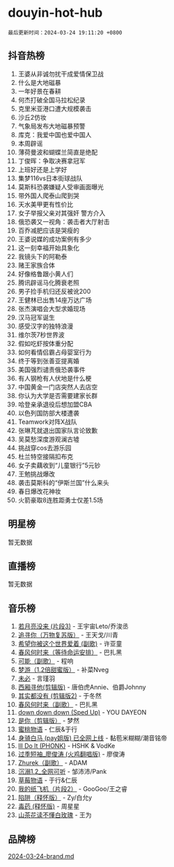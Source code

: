 # douyin-hot-hub

`最后更新时间：2024-03-24 19:11:20 +0800`

## 抖音热榜

1. 王婆从非诚勿扰干成爱情保卫战
1. 什么是大地磁暴
1. 一年好景在春耕
1. 何杰打破全国马拉松纪录
1. 克里米亚港口遭大规模袭击
1. 沙丘2仿妆
1. 气象局发布大地磁暴预警
1. 库克：我爱中国也爱中国人
1. 本周辟谣
1. 薄荷曼波和蝴蝶兰简直是绝配
1. 丁俊晖：争取决赛拿冠军
1. 上班好还是上学好
1. 集梦116vs日本街球战队
1. 莫斯科恐袭嫌疑人受审画面曝光
1. 带外国人爬泰山爬到哭
1. 天水美甲更有性价比
1. 女子举报父亲对其强奸 警方介入
1. 俄恐袭又一视角：袭击者大厅射击
1. 百乔减肥应该是哭瘦的
1. 王婆说媒的成功案例有多少
1. 这一刻幸福开始具象化
1. 我镜头下的阿勒泰
1. 赌王家族合体
1. 好像格鲁跟小黄人们
1. 腾讯辟谣马化腾衰老照
1. 男子捡手机归还反被讹200
1. 王健林已出售14座万达广场
1. 张杰演唱会大型求婚现场
1. 汉马冠军诞生
1. 感受汉字的独特浪漫
1. 维尔茨7秒世界波
1. 假如吃虾按体重分配
1. 如何看情侣霸占母婴室行为
1. 终于等到张善亚提离婚
1. 美国强烈谴责俄恐袭事件
1. 有人钢枪有人伏地是什么梗
1. 中国黄金一门店突然人去店空
1. 你认为大学是否需要建家长群
1. 哈登亲承退役后想加盟CBA
1. 以色列国防部大楼遭袭
1. Teamwork对阵X战队
1. 张琳芃就退出国家队言论致歉
1. 吴莫愁深度游观澜古墟
1. 挑战穿cos去游乐园
1. 杜兰特空接隔扣布克
1. 女子卖藕收到“儿童银行”5元钞
1. 王勉挑战爆改
1. 袭击莫斯科的“伊斯兰国”什么来头
1. 春日爆改花神妆
1. 火箭豪取8连胜距勇士仅差1.5场

## 明星榜

暂无数据

## 直播榜

暂无数据

## 音乐榜

1. [若月亮没来 (片段3)](https://sf5-hl-cdn-tos.douyinstatic.com/obj/tos-cn-ve-2774/okfyEUsGW1B1ovJi5JiN9IjvAT2lMwA054GoEB) - 王宇宙Leto/乔浚丞
1. [追寻你（万物复苏版）](https://sf6-cdn-tos.douyinstatic.com/obj/tos-cn-ve-2774/oYeAZJsbjIDit9APmBg8u6uDUQnHmoCf3gbo74) - 王天戈/川青
1. [希望你被这个世界爱着 (副歌)](https://sf3-cdn-tos.douyinstatic.com/obj/tos-cn-ve-2774/oUHCmWQfZlE3QQBKBeD8rCFLpJzPgCpImhsxMt) - 许亚童
1. [春风何时来（等待命运安排）](https://sf5-hl-cdn-tos.douyinstatic.com/obj/tos-cn-ve-2774/oICBNbD3gelMfB4WgiD1KI2jQtXZE2FgHLwtsl) - 巴扎黑
1. [可能（副歌）](https://sf6-cdn-tos.douyinstatic.com/obj/tos-cn-ve-2774/cde1731888894259b333569393c2fb51) - 程响
1. [梦游（1.2倍甜蜜版）](https://sf5-hl-cdn-tos.douyinstatic.com/obj/tos-cn-ve-2774/o4gyAUm8hwufoEABmwVIiQtHsFuGzAEEWtNMzo) - 补菜Nveg
1. [未必](https://sf6-cdn-tos.douyinstatic.com/obj/tos-cn-ve-2774/ogntQMFnKQDZUgTCYuJgfLEtleYZZFxBQqhhFB) - 言瑾羽
1. [西厢寻他(剪辑版)](https://sf3-cdn-tos.douyinstatic.com/obj/tos-cn-ve-2774/oUsAVfAQKlRNxEv5qxvIB8o5qmIWUcXbzJKJhw) - 唐伯虎Annie、伯爵Johnny
1. [其实都没有 (剪辑版2)](https://sf6-cdn-tos.douyinstatic.com/obj/tos-cn-ve-2774/oEBNQenHZtBhxYjGgUDQk0BCHTigQafgFlbQ7k) - 于冬然
1. [春风何时来（副歌）](https://sf3-cdn-tos.douyinstatic.com/obj/tos-cn-ve-2774/ow7tbAiAWI2giBUrmu0hMMh3UYP3ZXdbDYiXd) - 巴扎黑
1. [down down down (Sped Up)](https://sf3-cdn-tos.douyinstatic.com/obj/tos-cn-ve-2774/ow80iABiXIO9DsFwK6WeZKMaJRi3BPJAotDy8m) - YOU DAYEON
1. [是你（剪辑版）](https://sf5-hl-cdn-tos.douyinstatic.com/obj/tos-cn-ve-2774/46019dae783c4c969944217fe1cfafc4) - 梦然
1. [蜜桃物语](https://sf5-hl-cdn-tos.douyinstatic.com/obj/tos-cn-ve-2774/oIhOSCZtIACtYU4XQkngiW9kCBfVD1Fz9IYeqL) - 仁辰&于行
1. [身骑白马 (pay姐版) 已全网上线](https://sf3-cdn-tos.douyinstatic.com/obj/tos-cn-ve-2774/oQLO5ZgLsFkaDhdIIveF2zUCgfweY0gWaH4AQG) - 黏苞米糊糊/潮音铭帝
1. [lll Do lt (PHONK)](https://sf3-cdn-tos.douyinstatic.com/obj/tos-cn-ve-2774/osfNbddrZl4hIgEDk6kFftBDBJ1X8MZxH1QCOB) - HSHK & VodKe
1. [过季短袖_廖俊涛 (火鸡翻唱版)](https://sf5-hl-cdn-tos.douyinstatic.com/obj/tos-cn-ve-2774/ogQVJl0tRBKxQgZji7YClFEBrVDeHpPTWfCZbQ) - 廖俊涛
1. [Zhurek（副歌）](https://sf6-cdn-tos.douyinstatic.com/obj/tos-cn-ve-2774/ooQm8FBZQDlf0btEYgVpCcSCQfrdJGBEKZYBGS) - ADAM
1. [沉溺1.2_全网可听](https://sf5-hl-cdn-tos.douyinstatic.com/obj/tos-cn-ve-2774/ok2QoiBqsWAX9McZmWiI9gAB0EzwD4Xj6yfmtH) - 邹沛沛/Pank
1. [草莓物语](https://sf3-cdn-tos.douyinstatic.com/obj/tos-cn-ve-2774/okynhJ7jEAIIZBfsLgYMEI8QC3WbQNN66RKzhT) - 于行&仁辰
1. [我的纸飞机（片段2）](https://sf6-cdn-tos.douyinstatic.com/obj/tos-cn-ve-2774/oM2ZrKcg2CD5AeRB2gkeXOFB1IxAGJdZPazYHf) - GooGoo/王之睿
1. [陷阱（释怀版）](https://sf5-hl-cdn-tos.douyinstatic.com/obj/tos-cn-ve-2774/oE8C21LeZrzKLDFfQYgMzx4GAIHageG5IzayY7) - Zy/白允y
1. [毒药 (释怀版)](https://sf5-hl-cdn-tos.douyinstatic.com/obj/tos-cn-ve-2774/oYILMEAzspdZBIzy4frJNB8ZHPHWAhiwowd4Ad) - 周星星
1. [山茶花读不懂白玫瑰](https://sf5-hl-cdn-tos.douyinstatic.com/obj/tos-cn-ve-2774/osfn8B7DktrRHEPJgPCfDbw7QDQEkwC16BxZg9) - 王为

## 品牌榜

[2024-03-24-brand.md](2024-03-24-brand.md)
